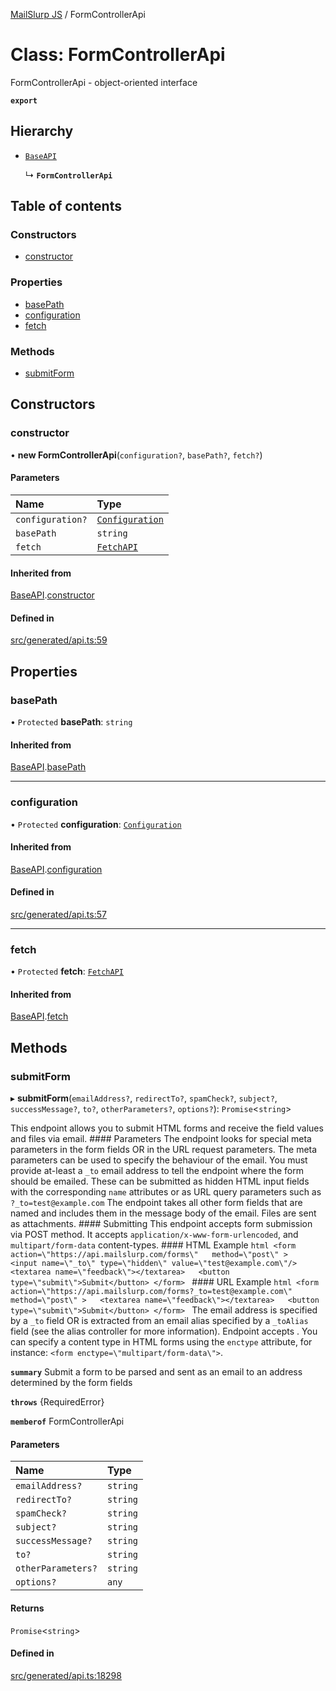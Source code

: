 [MailSlurp JS](../README.md) / FormControllerApi

# Class: FormControllerApi

FormControllerApi - object-oriented interface

**`export`**

## Hierarchy

- [`BaseAPI`](BaseAPI.md)

  ↳ **`FormControllerApi`**

## Table of contents

### Constructors

- [constructor](FormControllerApi.md#constructor)

### Properties

- [basePath](FormControllerApi.md#basepath)
- [configuration](FormControllerApi.md#configuration)
- [fetch](FormControllerApi.md#fetch)

### Methods

- [submitForm](FormControllerApi.md#submitform)

## Constructors

### constructor

• **new FormControllerApi**(`configuration?`, `basePath?`, `fetch?`)

#### Parameters

| Name | Type |
| :------ | :------ |
| `configuration?` | [`Configuration`](Configuration.md) |
| `basePath` | `string` |
| `fetch` | [`FetchAPI`](../interfaces/FetchAPI.md) |

#### Inherited from

[BaseAPI](BaseAPI.md).[constructor](BaseAPI.md#constructor)

#### Defined in

[src/generated/api.ts:59](https://github.com/mailslurp/mailslurp-client/blob/5523864/src/generated/api.ts#L59)

## Properties

### basePath

• `Protected` **basePath**: `string`

#### Inherited from

[BaseAPI](BaseAPI.md).[basePath](BaseAPI.md#basepath)

___

### configuration

• `Protected` **configuration**: [`Configuration`](Configuration.md)

#### Inherited from

[BaseAPI](BaseAPI.md).[configuration](BaseAPI.md#configuration)

#### Defined in

[src/generated/api.ts:57](https://github.com/mailslurp/mailslurp-client/blob/5523864/src/generated/api.ts#L57)

___

### fetch

• `Protected` **fetch**: [`FetchAPI`](../interfaces/FetchAPI.md)

#### Inherited from

[BaseAPI](BaseAPI.md).[fetch](BaseAPI.md#fetch)

## Methods

### submitForm

▸ **submitForm**(`emailAddress?`, `redirectTo?`, `spamCheck?`, `subject?`, `successMessage?`, `to?`, `otherParameters?`, `options?`): `Promise`<`string`\>

This endpoint allows you to submit HTML forms and receive the field values and files via email.   #### Parameters The endpoint looks for special meta parameters in the form fields OR in the URL request parameters. The meta parameters can be used to specify the behaviour of the email.   You must provide at-least a `_to` email address to tell the endpoint where the form should be emailed. These can be submitted as hidden HTML input fields with the corresponding `name` attributes or as URL query parameters such as `?_to=test@example.com`  The endpoint takes all other form fields that are named and includes them in the message body of the email. Files are sent as attachments.  #### Submitting This endpoint accepts form submission via POST method. It accepts `application/x-www-form-urlencoded`, and `multipart/form-data` content-types.  #### HTML Example ```html <form    action=\"https://api.mailslurp.com/forms\"   method=\"post\" >   <input name=\"_to\" type=\"hidden\" value=\"test@example.com\"/>   <textarea name=\"feedback\"></textarea>   <button type=\"submit\">Submit</button> </form> ```  #### URL Example ```html <form    action=\"https://api.mailslurp.com/forms?_to=test@example.com\"   method=\"post\" >   <textarea name=\"feedback\"></textarea>   <button type=\"submit\">Submit</button> </form> ```    The email address is specified by a `_to` field OR is extracted from an email alias specified by a `_toAlias` field (see the alias controller for more information).  Endpoint accepts .  You can specify a content type in HTML forms using the `enctype` attribute, for instance: `<form enctype=\"multipart/form-data\">`.

**`summary`** Submit a form to be parsed and sent as an email to an address determined by the form fields

**`throws`** {RequiredError}

**`memberof`** FormControllerApi

#### Parameters

| Name | Type |
| :------ | :------ |
| `emailAddress?` | `string` |
| `redirectTo?` | `string` |
| `spamCheck?` | `string` |
| `subject?` | `string` |
| `successMessage?` | `string` |
| `to?` | `string` |
| `otherParameters?` | `string` |
| `options?` | `any` |

#### Returns

`Promise`<`string`\>

#### Defined in

[src/generated/api.ts:18298](https://github.com/mailslurp/mailslurp-client/blob/5523864/src/generated/api.ts#L18298)
